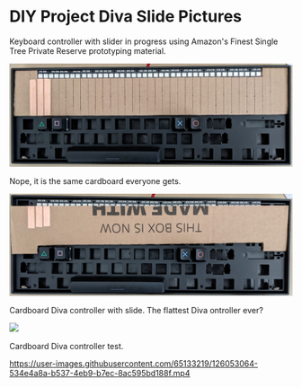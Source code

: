 # DIY Project Diva Slide Pictures

Keyboard controller with slider in progress using Amazon's Finest Single Tree
Private Reserve prototyping material.

![](./images/keyb_slide.jpg)

Nope, it is the same cardboard everyone gets.

![](./images/keyb_slide_back.jpg)

Cardboard Diva controller with slide. The flattest Diva ontroller ever?

![](./images/NS_Diva_Slide.jpg)

Cardboard Diva controller test.

https://user-images.githubusercontent.com/65133219/126053064-534e4a8a-b537-4eb9-b7ec-8ac595bd188f.mp4

